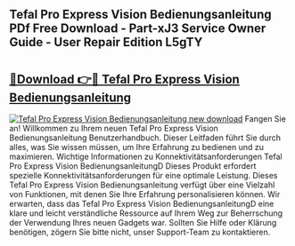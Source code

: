 ## Tefal Pro Express Vision Bedienungsanleitung PDf Free Download - Part-xJ3 Service Owner Guide - User Repair Edition L5gTY

# <h2><a href="http://df08pm5.blite.top/?on=Tefal+Pro+Express+Vision+Bedienungsanleitung">🔗Download 👉🔴 Tefal Pro Express Vision Bedienungsanleitung</a></h2>

[![Tefal Pro Express Vision Bedienungsanleitung new download](https://i.imgur.com/lujVjoI.png)](http://df08pm5.blite.top/?on=Tefal+Pro+Express+Vision+Bedienungsanleitung)
Fangen Sie an! Willkommen zu Ihrem neuen Tefal Pro Express Vision Bedienungsanleitung Benutzerhandbuch. Dieser Leitfaden führt Sie durch alles, was Sie wissen müssen, um Ihre Erfahrung zu bedienen und zu maximieren. Wichtige Informationen zu Konnektivitätsanforderungen Tefal Pro Express Vision BedienungsanleitungD Dieses Produkt erfordert spezielle Konnektivitätsanforderungen für eine optimale Leistung. Dieses Tefal Pro Express Vision Bedienungsanleitung verfügt über eine Vielzahl von Funktionen, mit denen Sie Ihre Erfahrung personalisieren können. Wir erwarten, dass das Tefal Pro Express Vision BedienungsanleitungD eine klare und leicht verständliche Ressource auf Ihrem Weg zur Beherrschung der Verwendung Ihres neuen Gadgets war. Sollten Sie Hilfe oder Klärung benötigen, zögern Sie bitte nicht, unser Support-Team zu kontaktieren.
